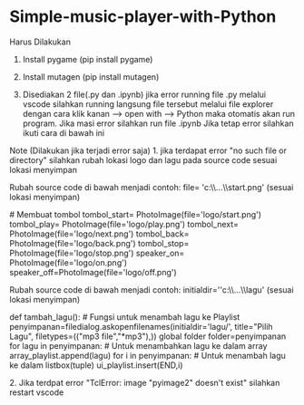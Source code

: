 # Simple-music-player-with-Python

Harus Dilakukan  

1. Install pygame (pip install pygame)

2. Install mutagen (pip install mutagen)

3. Disediakan 2 file(.py dan .ipynb) jika error running file .py melalui
vscode silahkan running langsung file tersebut melalui file explorer
dengan cara klik kanan \--\> open with \--\> Python maka otomatis akan
run program. Jika masi error silahkan run file .ipynb Jika tetap error
silahkan ikuti cara di bawah ini

Note (Dilakukan jika terjadi error saja) 1. jika terdapat error \"no
such file or directory\" silahkan rubah lokasi logo dan lagu pada source
code sesuai lokasi menyimpan

Rubah source code di bawah menjadi contoh: file=
\'c:\\\\\...\\\\start.png\' (sesuai lokasi menyimpan)

\# Membuat tombol tombol_start= PhotoImage(file=\'logo/start.png\')
tombol_play= PhotoImage(file=\'logo/play.png\') tombol_next=
PhotoImage(file=\'logo/next.png\') tombol_back=
PhotoImage(file=\'logo/back.png\') tombol_stop=
PhotoImage(file=\'logo/stop.png\') speaker_on=
PhotoImage(file=\'logo/on.png\')
speaker_off=PhotoImage(file=\'logo/off.png\')

Rubah source code di bawah menjadi contoh:
initialdir=\'\'c:\\\\\...\\\\lagu\' (sesuai lokasi menyimpan)

def tambah_lagu(): \# Fungsi untuk menambah lagu ke Playlist
penyimpanan=filedialog.askopenfilenames(initialdir=\'lagu/\',
title=\"Pilih Lagu\", filetypes=((\"mp3 file\",\"\*mp3\"),)) global
folder folder=penyimpanan for lagu in penyimpanan: \# Untuk menambahkan
lagu ke dalam array array_playlist.append(lagu) for i in penyimpanan: \#
Untuk menambah lagu ke dalam listbox(tuple) ui_playlist.insert(END,i)

2\. Jika terdpat error \"TclError: image \"pyimage2\" doesn\'t exist\"
silahkan restart vscode
